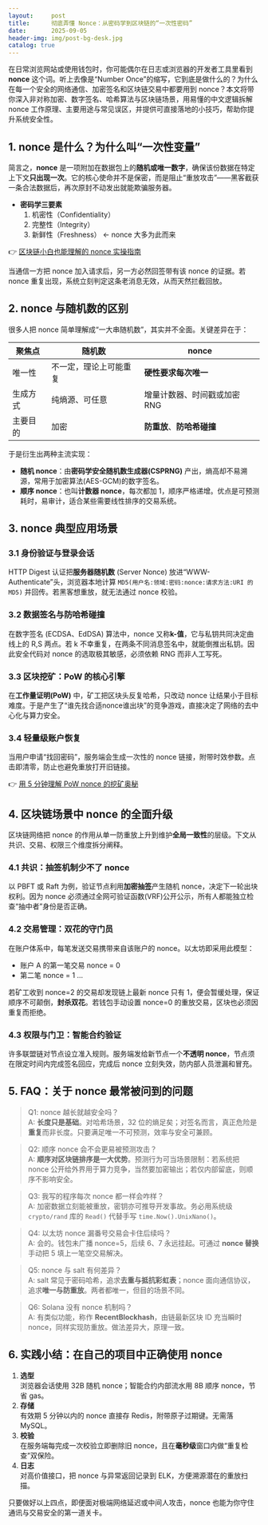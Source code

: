 ```yaml
---
layout:     post
title:      彻底弄懂 Nonce：从密码学到区块链的“一次性密码”
date:       2025-09-05
header-img: img/post-bg-desk.jpg
catalog: true
---
```


在日常浏览网站或使用钱包时，你可能偶尔在日志或浏览器的开发者工具里看到 **nonce** 这个词。听上去像是“Number Once”的缩写，它到底是做什么的？为什么在每一个安全的网络通信、加密签名和区块链交易中都要用到 nonce？本文将带你深入非对称加密、数字签名、哈希算法与区块链场景，用易懂的中文逻辑拆解 nonce 工作原理、主要用途与常见误区，并提供可直接落地的小技巧，帮助你提升系统安全性。

## 1. nonce 是什么？为什么叫“一次性变量”

简言之，**nonce** 是一项附加在数据包上的**随机或唯一数字**，确保该份数据在特定上下文**只出现一次**。它的核心使命并不是保密，而是阻止“重放攻击”——黑客截获一条合法数据后，再次原封不动发出就能欺骗服务器。

- **密码学三要素**  
  1. 机密性（Confidentiality）  
  2. 完整性（Integrity）  
  3. 新鲜性（Freshness） ← nonce 大多为此而来  

👉 [区块链小白也能理解的 nonce 实操指南](https://okxdog.com/)

当通信一方把 nonce 加入请求后，另一方必然回签带有该 nonce 的证据。若 nonce 重复出现，系统立刻判定这条老消息无效，从而天然拦截回放。

## 2. nonce 与随机数的区别

很多人把 nonce 简单理解成“一大串随机数”，其实并不全面。关键差异在于：

| 聚焦点 | 随机数 | nonce |
| --- | --- | --- |
| 唯一性 | 不一定，理论上可能重复 | **硬性要求每次唯一** |
| 生成方式 | 纯熵源、可任意 | 增量计数器、时间戳或加密 RNG |
| 主要目的 | 加密 | **防重放**、**防哈希碰撞** |

于是衍生出两种主流实现：

- **随机 nonce**：由**密码学安全随机数生成器(CSPRNG)** 产出，熵高却不易溯源，常用于加密算法(AES-GCM)的数字签名。
- **顺序 nonce**：也叫**计数器 nonce**，每次都加 1，顺序严格递增。优点是可预测耗时，易审计，适合某些需要线性排序的交易系统。

## 3. nonce 典型应用场景

### 3.1 身份验证与登录会话

HTTP Digest 认证把**服务器随机数** (Server Nonce) 放进“WWW-Authenticate”头，浏览器本地计算 `MD5(用户名:领域:密码:nonce:请求方法:URI 的 MD5)` 并回传。若黑客想重放，就无法通过 nonce 校验。

### 3.2 数据签名与防哈希碰撞

在数字签名 (ECDSA、EdDSA) 算法中，nonce 又称**k-值**，它与私钥共同决定曲线上的 R,S 两点。若 k 不幸重复，在两条不同消息签名中，就能倒推出私钥。因此安全代码对 nonce 的选取极其敏感，必须依赖 RNG 而非人工写死。

### 3.3 区块挖矿：PoW 的核心引擎

在**工作量证明(PoW)** 中，矿工把区块头反复哈希，只改动 nonce 让结果小于目标难度。于是产生了“谁先找合适nonce谁出块”的竞争游戏，直接决定了网络的去中心化与算力安全。

### 3.4 轻量级账户恢复

当用户申请“找回密码”，服务端会生成一次性的 nonce 链接，附带时效参数。点击即清零，防止也避免重放打开旧链接。

👉 [用 5 分钟理解 PoW nonce 的挖矿奥秘](https://okxdog.com/)

## 4. 区块链场景中 nonce 的全面升级

区块链网络把 nonce 的作用从单一防重放上升到维护**全局一致性**的层级。下文从共识、交易、权限三个维度拆分阐释。

### 4.1 共识：抽签机制少不了 nonce

以 PBFT 或 Raft 为例，验证节点利用**加密抽签**产生随机 nonce，决定下一轮出块权利。因为 nonce 必须通过全网可验证函数(VRF)公开公示，所有人都能独立检查“抽中者”身份是否正确。

### 4.2 交易管理：双花的守门员

在账户体系中，每笔发送交易携带来自该账户的 nonce。以太坊即采用此模型：

- 账户 A 的第一笔交易 nonce = 0  
- 第二笔 nonce = 1 …

若矿工收到 nonce=2 的交易却发现链上最新 nonce 只有 1，便会暂缓处理，保证顺序不可颠倒，**封杀双花**。若钱包手动设置 nonce=0 的重放交易，区块也必须因重复而拒绝。

### 4.3 权限与门卫：智能合约验证

许多联盟链对节点设立准入规则。服务端发给新节点一个**不透明 nonce**，节点须在限定时间内完成签名回应，完成后 nonce 立刻失效，防内部人员泄漏和冒充。


## 5. FAQ：关于 nonce 最常被问到的问题

> Q1: nonce 越长就越安全吗？  
> A: **长度只是基础**。对哈希场景，32 位的熵足矣；对签名而言，真正危险是**重复**而非长度。只要满足唯一不可预测，效率与安全可兼顾。

> Q2: 顺序 nonce 会不会更易被预测攻击？  
> A: **顺序对区块链排序是一大优势**。预测行为可当场景限制：若系统把 nonce 公开给外界用于算力竞争，当然要加密输出；若仅内部留底，则顺序不影响安全。

> Q3: 我写的程序每次 nonce 都一样会咋样？  
> A: 加密数据立刻能被重放，密钥亦可推导开发事故。务必用系统级 `crypto/rand` 库的 `Read()` 代替手写 `time.Now().UnixNano()`。

> Q4: 以太坊 nonce 漏番号交易会卡住后续吗？  
> A: 会的。钱包未广播 nonce=5，后续 6、7 永远挂起。可通过 **nonce 替换** 手动把 5 填上一笔空交易解决。

> Q5: nonce 与 salt 有何差异？  
> A: salt 常见于密码哈希，追求**去重与抵抗彩虹表**；nonce 面向通信协议，追求**唯一与防重放**。两者都唯一，但目的场景不同。

> Q6: Solana 没有 nonce 机制吗？  
> A: 有类似功能，称作 **RecentBlockhash**，由链最新区块 ID 充当瞬时 nonce，同样实现防重放。做法差异大，原理一致。

## 6. 实践小结：在自己的项目中正确使用 nonce

1. **选型**  
   浏览器会话使用 32B 随机 nonce；智能合约内部流水用 8B 顺序 nonce，节省 gas。  
2. **存储**  
   有效期 5 分钟以内的 nonce 直接存 Redis，附带原子过期键。无需落 MySQL。  
3. **校验**  
   在服务端每完成一次校验立即删除旧 nonce，且在**毫秒级**窗口内做“重复检查”双保险。  
4. **日志**  
   对高价值接口，把 nonce 与异常返回记录到 ELK，方便溯源潜在的重放扫描。

只要做好以上四点，即便面对极端网络延迟或中间人攻击，nonce 也能为你守住通讯与交易安全的第一道关卡。